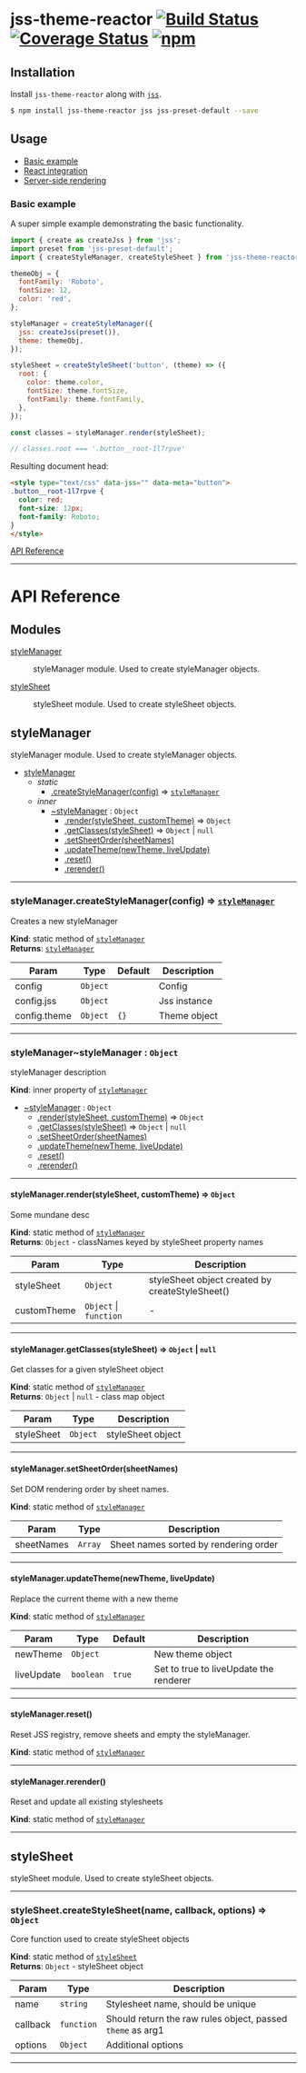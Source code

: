 # jss-theme-reactor [![Build Status](https://img.shields.io/circleci/project/nathanmarks/jss-theme-reactor/master.svg?style=flat-square)](https://circleci.com/gh/nathanmarks/jss-theme-reactor) [![Coverage Status](https://img.shields.io/coveralls/nathanmarks/jss-theme-reactor/master.svg?style=flat-square)](https://coveralls.io/github/nathanmarks/jss-theme-reactor) [![npm](https://img.shields.io/npm/v/jss-theme-reactor.svg?style=flat-square)](https://www.npmjs.com/package/jss-theme-reactor)

## Installation

Install `jss-theme-reactor` along with [`jss`](https://github.com/cssinjs/jss).

```bash
$ npm install jss-theme-reactor jss jss-preset-default --save
```

## Usage

- [Basic example](#basic-example)
- [React integration](#react-integration)
- [Server-side rendering](#server-side-rendering)

### Basic example

A super simple example demonstrating the basic functionality.

```javascript
import { create as createJss } from 'jss';
import preset from 'jss-preset-default';
import { createStyleManager, createStyleSheet } from 'jss-theme-reactor';

themeObj = {
  fontFamily: 'Roboto',
  fontSize: 12,
  color: 'red',
};

styleManager = createStyleManager({
  jss: createJss(preset()),
  theme: themeObj,
});

styleSheet = createStyleSheet('button', (theme) => ({
  root: {
    color: theme.color,
    fontSize: theme.fontSize,
    fontFamily: theme.fontFamily,
  },
});

const classes = styleManager.render(styleSheet);

// classes.root === '.button__root-1l7rpve'
```

Resulting document head:

```html
<style type="text/css" data-jss="" data-meta="button">
.button__root-1l7rpve {
  color: red;
  font-size: 12px;
  font-family: Roboto;
}
</style>
```

[API Reference](#api-reference)

---

# API Reference

## Modules

<dl>
<dt><a href="#module_styleManager">styleManager</a></dt>
<dd><p>styleManager module. Used to create styleManager objects.</p>
</dd>
<dt><a href="#module_styleSheet">styleSheet</a></dt>
<dd><p>styleSheet module. Used to create styleSheet objects.</p>
</dd>
</dl>

<a name="module_styleManager"></a>

## styleManager
styleManager module. Used to create styleManager objects.



* [styleManager](#module_styleManager)
    * _static_
        * [.createStyleManager(config)](#module_styleManager.createStyleManager) ⇒ <code>[styleManager](#module_styleManager..styleManager)</code>
    * _inner_
        * [~styleManager](#module_styleManager..styleManager) : <code>Object</code>
            * [.render(styleSheet, customTheme)](#module_styleManager..styleManager.render) ⇒ <code>Object</code>
            * [.getClasses(styleSheet)](#module_styleManager..styleManager.getClasses) ⇒ <code>Object</code> &#124; <code>null</code>
            * [.setSheetOrder(sheetNames)](#module_styleManager..styleManager.setSheetOrder)
            * [.updateTheme(newTheme, liveUpdate)](#module_styleManager..styleManager.updateTheme)
            * [.reset()](#module_styleManager..styleManager.reset)
            * [.rerender()](#module_styleManager..styleManager.rerender)


-----

<a name="module_styleManager.createStyleManager"></a>

### styleManager.createStyleManager(config) ⇒ <code>[styleManager](#module_styleManager..styleManager)</code>
Creates a new styleManager

**Kind**: static method of <code>[styleManager](#module_styleManager)</code>  
**Returns**: <code>[styleManager](#module_styleManager..styleManager)</code>  

| Param | Type | Default | Description |
| --- | --- | --- | --- |
| config | <code>Object</code> |  | Config |
| config.jss | <code>Object</code> |  | Jss instance |
| config.theme | <code>Object</code> | <code>{}</code> | Theme object |


-----

<a name="module_styleManager..styleManager"></a>

### styleManager~styleManager : <code>Object</code>
styleManager description

**Kind**: inner property of <code>[styleManager](#module_styleManager)</code>  


* [~styleManager](#module_styleManager..styleManager) : <code>Object</code>
    * [.render(styleSheet, customTheme)](#module_styleManager..styleManager.render) ⇒ <code>Object</code>
    * [.getClasses(styleSheet)](#module_styleManager..styleManager.getClasses) ⇒ <code>Object</code> &#124; <code>null</code>
    * [.setSheetOrder(sheetNames)](#module_styleManager..styleManager.setSheetOrder)
    * [.updateTheme(newTheme, liveUpdate)](#module_styleManager..styleManager.updateTheme)
    * [.reset()](#module_styleManager..styleManager.reset)
    * [.rerender()](#module_styleManager..styleManager.rerender)


-----

<a name="module_styleManager..styleManager.render"></a>

#### styleManager.render(styleSheet, customTheme) ⇒ <code>Object</code>
Some mundane desc

**Kind**: static method of <code>[styleManager](#module_styleManager..styleManager)</code>  
**Returns**: <code>Object</code> - classNames keyed by styleSheet property names  

| Param | Type | Description |
| --- | --- | --- |
| styleSheet | <code>Object</code> | styleSheet object created by createStyleSheet() |
| customTheme | <code>Object</code> &#124; <code>function</code> | - |


-----

<a name="module_styleManager..styleManager.getClasses"></a>

#### styleManager.getClasses(styleSheet) ⇒ <code>Object</code> &#124; <code>null</code>
Get classes for a given styleSheet object

**Kind**: static method of <code>[styleManager](#module_styleManager..styleManager)</code>  
**Returns**: <code>Object</code> &#124; <code>null</code> - class map object  

| Param | Type | Description |
| --- | --- | --- |
| styleSheet | <code>Object</code> | styleSheet object |


-----

<a name="module_styleManager..styleManager.setSheetOrder"></a>

#### styleManager.setSheetOrder(sheetNames)
Set DOM rendering order by sheet names.

**Kind**: static method of <code>[styleManager](#module_styleManager..styleManager)</code>  


| Param | Type | Description |
| --- | --- | --- |
| sheetNames | <code>Array</code> | Sheet names sorted by rendering order |


-----

<a name="module_styleManager..styleManager.updateTheme"></a>

#### styleManager.updateTheme(newTheme, liveUpdate)
Replace the current theme with a new theme

**Kind**: static method of <code>[styleManager](#module_styleManager..styleManager)</code>  


| Param | Type | Default | Description |
| --- | --- | --- | --- |
| newTheme | <code>Object</code> |  | New theme object |
| liveUpdate | <code>boolean</code> | <code>true</code> | Set to true to liveUpdate the renderer |


-----

<a name="module_styleManager..styleManager.reset"></a>

#### styleManager.reset()
Reset JSS registry, remove sheets and empty the styleManager.

**Kind**: static method of <code>[styleManager](#module_styleManager..styleManager)</code>  


-----

<a name="module_styleManager..styleManager.rerender"></a>

#### styleManager.rerender()
Reset and update all existing stylesheets

**Kind**: static method of <code>[styleManager](#module_styleManager..styleManager)</code>  


-----

<a name="module_styleSheet"></a>

## styleSheet
styleSheet module. Used to create styleSheet objects.



-----

<a name="module_styleSheet.createStyleSheet"></a>

### styleSheet.createStyleSheet(name, callback, options) ⇒ <code>Object</code>
Core function used to create styleSheet objects

**Kind**: static method of <code>[styleSheet](#module_styleSheet)</code>  
**Returns**: <code>Object</code> - styleSheet object  

| Param | Type | Description |
| --- | --- | --- |
| name | <code>string</code> | Stylesheet name, should be unique |
| callback | <code>function</code> | Should return the raw rules object, passed                                    `theme` as arg1 |
| options | <code>Object</code> | Additional options |


-----

